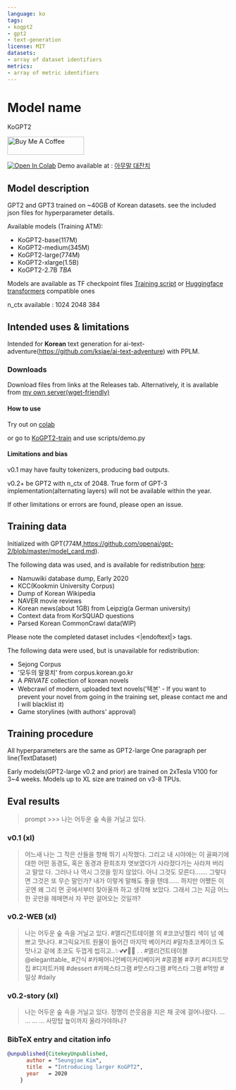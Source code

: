 ```yaml
---
language: ko
tags:
- kogpt2
- gpt2
- text-generation
license: MIT
datasets:
- array of dataset identifiers
metrics:
- array of metric identifiers
---
```


# Model name
KoGPT2

<a href="https://www.buymeacoffee.com/ksjae" target="_blank"><img src="https://cdn.buymeacoffee.com/buttons/default-orange.png" alt="Buy Me A Coffee" height="41" width="174"></a>

[![Open In Colab](https://colab.research.google.com/assets/colab-badge.svg)](https://colab.research.google.com/drive/1s5zZZL8j2waMTkwUOmSOv6IywoBrNm1z?usp=sharing)
Demo available at : [아무말 대잔치](https://text.ksjit.com)

## Model description
GPT2 and GPT3 trained on ~40GB of Korean datasets.
see the included json files for hyperparameter details.

Available models (Training ATM):
- KoGPT2-base(117M)
- KoGPT2-medium(345M)
- KoGPT2-large(774M)
- KoGPT2-xlarge(1.5B)
- KoGPT2-2.7B *TBA*

Models are available as TF checkpoint files [Training script](https://github.com/ksjae/KoGPT2-train) or [Huggingface transformers](https://github.com/huggingface/transformers.git) compatible ones

n_ctx available : 1024 2048 384

## Intended uses & limitations
Intended for **Korean** text generation for ai-text-adventure(https://github.com/ksjae/ai-text-adventure) with PPLM.

### Downloads
Download files from links at the Releases tab.
Alternatively, it is available from [my own server(wget-friendly)](https://static.ksjit.com)

#### How to use

Try out on [colab](https://colab.research.google.com/drive/1s5zZZL8j2waMTkwUOmSOv6IywoBrNm1z?usp=sharing)

or go to [KoGPT2-train](https://github.com/ksjae/KoGPT2-train) and use scripts/demo.py 

#### Limitations and bias

v0.1 may have faulty tokenizers, producing bad outputs.

v0.2+ be GPT2 with n_ctx of 2048. True form of GPT-3 implementation(alternating layers) will not be available within the year.

If other limitations or errors are found, please open an issue.

## Training data

Initialized with GPT(774M,https://github.com/openai/gpt-2/blob/master/model_card.md).

The following data was used, and is available for redistribution [here](https://static.ksjit.com/datasets):

- Namuwiki database dump, Early 2020
- KCC(Kookmin University Corpus)
- Dump of Korean Wikipedia
- NAVER movie reviews
- Korean news(about 1GB) from Leipzig(a German university)
- Context data from KorSQUAD questions
- Parsed Korean CommonCrawl data(WIP)

Please note the completed dataset includes <|endoftext|> tags.

The following data were used, but is unavailable for redistribution:

- Sejong Corpus
- '모두의 말뭉치' from corpus.korean.go.kr
- A *PRIVATE* collection of korean novels
- Webcrawl of modern, uploaded text novels('텍본' - If you want to prevent your novel from going in the training set, please contact me and I will blacklist it)
- Game storylines (with authors' approval)


## Training procedure

All hyperparameters are the same as GPT2-large
One paragraph per line(TextDataset)

Early models(GPT2-large v0.2 and prior) are trained on 2xTesla V100 for 3~4 weeks.
Models up to XL size are trained on v3-8 TPUs.

## Eval results
> prompt >>> 나는 어두운 숲 속을 거닐고 있다.

### v0.1 (xl)
> 어느새 나는 그 작은 산들을 향해 뛰기 시작했다. 그리고 내 시야에는 이 골짜기에 대한 어떤 동경도, 혹은 동경과 환희조차 엿보였다가 사라졌다가는 사라져 버리고 말았 다. 그러나 나 역시 그것을 믿지 않았다. 아니 그것도 모른다……. 그렇다면 그것은 또 무슨 말인가? 내가 이렇게 말해도 좋을 텐데…… 하지만 어쨌든 이곳엔 왜 그리 먼 곳에서부터 찾아올까 하고 생각해 보았다. 그래서 그는 지금 어느 한 곳만을 헤매면서 자 꾸만 걸어오는 것일까?

### v0.2-WEB (xl)
> 나는 어두운 숲 속을 거닐고 있다. #앨리건트테이블 의 #코코넛젤리 색이 넘 예쁘고 맛나다. #그릭요거트 원물이 들어간 마지막  베이커리 #말차초코케이크 도 맛나고 겉에 초코도 두껍게 씹히고..✨💕💕👍🏻 . . #앨리건트테이블 @eleganttable_  #간식 #카페어니언베이커리베이커 #콩콩볼 #쿠키 #디저트맛집 #디저트카페 #dessert #카페스타그램 #맛스타그램 #먹스타 그램 #먹방 #일상 #daily

### v0.2-story (xl)
> 나는 어두운 숲 속을 거닐고 있다. 정명이 쓴웃음을 지은 채 곳에 걸어나왔다. ... ... ... ... 사망탑 높이까지 올라가야하나?


### BibTeX entry and citation info

```bibtex
@unpublished{CitekeyUnpublished,
      author = "Seungjae Kim",
      title  = "Introducing larger KoGPT2",
      year   = 2020
    }
```
